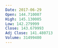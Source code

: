 ```yaml
---
Date: 2017-06-29
Open: 144.710007
High: 145.130005
Low: 142.279999
Close: 143.679993
Adj Close: 141.480713
Volume: 31499400
---
```

